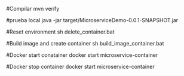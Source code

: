 #Compilar
mvn verify

#prueba local
java -jar target/MicroserviceDemo-0.0.1-SNAPSHOT.jar

#Reset environment
sh delete_container.bat

#Build image and create container
sh build_image_container.bat 

#Docker start conatainer
docker start microservice-container

#Docker stop container
docker start microservice-container
